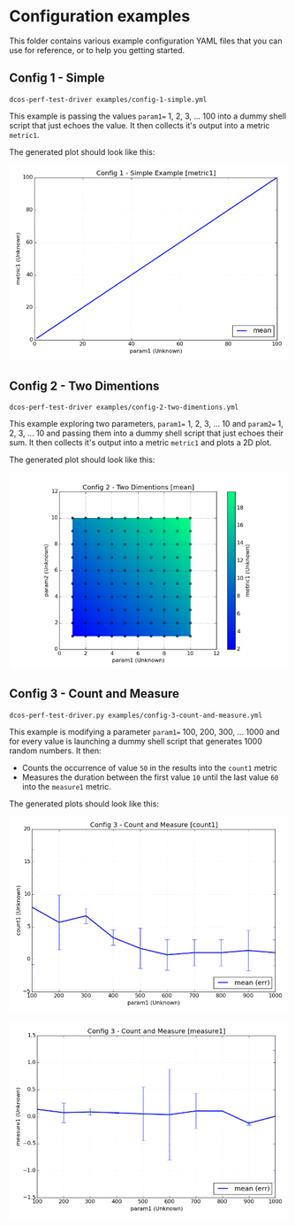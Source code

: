 # Configuration examples

This folder contains various example configuration YAML files that you can use for reference, or to help you getting started.

## Config 1 - Simple

```
dcos-perf-test-driver examples/config-1-simple.yml
```

This example is passing the values  `param1=` 1, 2, 3, ... 100 into a dummy shell script that just echoes the value. It then collects it's output into a metric `metric1`. 

The generated plot should look like this:

![config-1-plot](/examples/images/config-1_plot-metric1.png?raw=true)

## Config 2 - Two Dimentions

```
dcos-perf-test-driver examples/config-2-two-dimentions.yml
```

This example exploring two parameters, `param1=` 1, 2, 3, ... 10 and `param2=` 1, 2, 3, ... 10 and passing them into a dummy shell script that just echoes their sum. It then collects it's output into a metric `metric1` and plots a 2D plot.

The generated plot should look like this:

![config-2-plot](/examples/images/config-2_plot-metric1-mean.png?raw=true)

## Config 3 - Count and Measure

```
dcos-perf-test-driver.py examples/config-3-count-and-measure.yml
```

This example is modifying a parameter `param1=` 100, 200, 300, ... 1000 and for every value is launching a dummy shell script that generates 1000 random numbers. It then:

* Counts the occurrence of value `50` in the results into the `count1` metric
* Measures the duration between the first value `10` until the last value `60` into the `measure1` metric.

The generated plots should look like this:

![config-3-plot-1](/examples/images/config-3_plot-count1.png?raw=true)

![config-3-plot-2](/examples/images/config-3_plot-measure1.png?raw=true)
